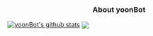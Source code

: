 ### <center> About yoonBot

[![yoonBot's github stats](https://github-readme-stats.vercel.app/api?username=yoonBot)](https://github.com/yoonBot/github-readme-stats)
<img align="center" src="https://github-readme-stats.vercel.app/api/<CARD_TYPE>/?username=yoonBot&theme=<top-langs>" />
